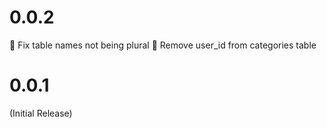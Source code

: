 # 0.0.2

:bug: Fix table names not being plural
:bug: Remove user_id from categories table

# 0.0.1

(Initial Release)